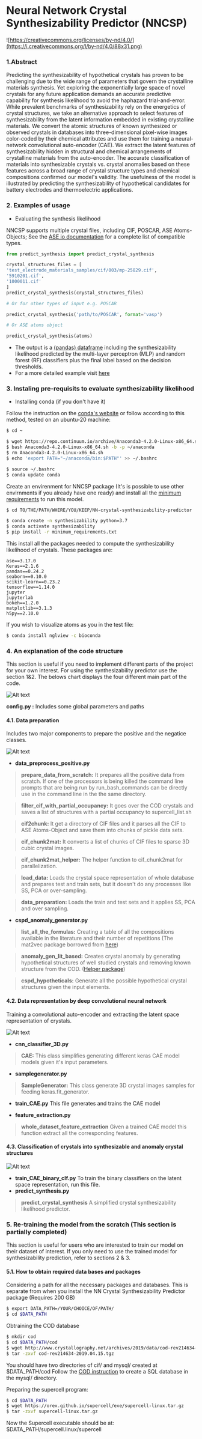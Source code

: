 # Neural Network Crystal Synthesizability Predictor (NNCSP)

![https://creativecommons.org/licenses/by-nd/4.0/](https://i.creativecommons.org/l/by-nd/4.0/88x31.png)

### 1.Abstract
Predicting the synthesizability of hypothetical crystals has proven to be challenging due to the wide range of parameters that govern the crystalline materials synthesis. Yet exploring the exponentially large space of novel crystals for any future application demands an accurate predictive capability for synthesis likelihood to avoid the haphazard trial-and-error. While prevalent benchmarks of synthesizability rely on the energetics of crystal structures, we take an alternative approach to select features of synthesizability from the latent information embedded in existing crystalline materials. We convert the atomic structures of known synthesized or observed crystals in databases into three-dimensional pixel-wise images color-coded by their chemical attributes and use them for training a neural-network convolutional auto-encoder (CAE). We extract the latent features of synthesizability hidden in structural and chemical arrangements of crystalline materials from the auto-encoder. The accurate classification of materials into synthesizable crystals vs. crystal anomalies based on these features across a broad range of crystal structure types and chemical compositions confirmed our model's validity. The usefulness of the model is illustrated by predicting the synthesizability of hypothetical candidates for battery electrodes and thermoelectric applications.

### 2. Examples of usage
*	Evaluating the synthesis likelihood

NNCSP supports multiple crystal files, including CIF, POSCAR, ASE Atoms-Objects; See the [ASE io documentation](https://wiki.fysik.dtu.dk/ase/ase/io/io.html) for a complete list of compatible types.

```python
from predict_synthesis import predict_crystal_synthesis

crystal_structures_files = [
'test_electrode_materials_samples/cif/003/mp-25829.cif',
'5910201.cif',
'1000011.cif'
]
predict_crystal_synthesis(crystal_structures_files)

# Or for other types of input e.g. POSCAR

predict_crystal_synthesis('path/to/POSCAR', format='vasp')

# Or ASE atoms object

predict_crystal_synthesis(atoms)
```
* The output is a [(pandas) dataframe](https://pandas.pydata.org/pandas-docs/stable/reference/api/pandas.DataFrame.html) including the synthesizability likelihood predicted by the multi-layer perceptron (MLP) and random forest (RF) classifiers plus the final label based on the decision thresholds.  
* For a more detailed example visit [here](testing_synthesizability_predictor.ipynb)


### 3. Instaling pre-requisits to evaluate synthesizability likelihood
* Installing conda (if you don't have it)

Follow the instruction on the [conda's website](https://docs.conda.io/projects/conda/en/latest/user-guide/install/) or follow according to this method, tested on an ubuntu-20 machine:
```bash
$ cd ~

$ wget https://repo.continuum.io/archive/Anaconda3-4.2.0-Linux-x86_64.sh
$ bash Anaconda3-4.2.0-Linux-x86_64.sh -b -p ~/anaconda
$ rm Anaconda3-4.2.0-Linux-x86_64.sh
$ echo 'export PATH="~/anaconda/bin:$PATH"' >> ~/.bashrc 

$ source ~/.bashrc
$ conda update conda
```
Create an envirenment for NNCSP package (It's is possible to use other envirnments if you already have one ready) and install all the [minimum requirements](minimum_requirements.txt) to run this model.

```bash
$ cd TO/THE/PATH/WHERE/YOU/KEEP/NN-crystal-synthesizability-predictor

$ conda create -n synthesizability python=3.7
$ conda activate synthesizability
$ pip install -r minimum_requirements.txt
```
This install all the packages needed to compute the synthesizability likelihood of crystals. These packages are:

```
ase==3.17.0
Keras==2.1.6
pandas==0.24.2
seaborn==0.10.0
scikit-learn==0.23.2
tensorflow==1.14.0
jupyter
jupyterlab
bokeh==1.2.0
matplotlib==3.1.3
h5py==2.10.0
```
If you wish to visualize atoms as you in the test file:
```bash
$ conda install nglview -c bioconda
```

### 4. An explanation of the code structure 
This section is useful if you need to implement different parts of the project for your own interest. For using the synthesizability predictor use the section 1&2.
The belows chart displays the four different main part of the code. 

![Alt text](images/model_major_steps.png)

**config.py :** Includes some global parameters and paths
#### 4.1. Data preparation 
Includes two major components to prepare the positive and the negatice classes.

![Alt text](images/data_preparation.png)

* __data_preprocess_positive.py__
> **prepare_data_from_scratch:** It prepares all the positive data from scratch. If one of the processors is being killed the command line prompts
    that are being run by run_bash_commands can be directly use in the command line in the the same directory.
    
> **filter_cif_with_partial_occupancy:** It goes over the COD crystals and saves a list of structures with a partial occupancy to supercell_list.sh
    
> **cif2chunk:** It get a directory of CIF files and it parses all the CIF to ASE Atoms-Object and save them
    into chunks of pickle data sets.
    
> **cif_chunk2mat:** It converts a list of chunks of CIF files to sparse 3D cubic crystal images.

> **cif_chunk2mat_helper:** The helper function to cif_chunk2mat for parallelization.

> **load_data:** Loads the crystal space representation of whole database and prepares test and train sets, but it doesn't do
    any processes like SS, PCA or over-sampling.

> **data_preparation:** Loads the train and test sets and it applies SS, PCA and over sampling.

* __cspd_anomaly_generator.py__
> **list_all_the_formulas:** Creating a table of all the compositions available in the literature and their number of repetitions
    (The mat2vec package borrowed from [here](https://github.com/materialsintelligence/mat2vec))
    
> **anomaly_gen_lit_based:** Creates crystal anomaly by generating hypothetical structures of well studied crystals and removing known structure
    from the COD. ([Helper package](https://github.com/SUNCAT-Center/AtomicStructureGenerator))
    
> **cspd_hypotheticals:** Generate all the possible hypothetical crystal structures given the input elements. 

#### 4.2. Data representation by deep convolutional neural network
Training a convolutional auto-encoder and extracting the latent space representation of crystals. 

![Alt text](images/cae_representation.png)
* __cnn_classifier_3D.py__

> **CAE:** This class simplifies generating different keras CAE model models given it's input parameters.

* __samplegenerator.py__

> **SampleGenerator:** This class generate 3D crystal images samples for feeding keras.fit_generator.

* __train_CAE.py__ This file generates and trains the CAE model

* __feature_extraction.py__
> **whole_dataset_feature_extraction** Given a trained CAE model this function extract all the corresponding features.

#### 4.3. Classification of crystals into synthesizable and anomaly crystal structures
![Alt text](images/classification_analysis.png)

* __train_CAE_binary_clf.py__ To train the binary classifiers on the latent space representation, run this file. 
* __predict_synthesis.py__
> **predict_crystal_synthesis** A simplified crystal synthesizability likelihood predictor.


### 5. Re-training the model from the scratch (This section is partially completed)
This section is useful for users who are interested to train our model on their dataset of interest. If you only need to use the trained model for synthesizability prediction, refer to sections 2 & 3.
#### 5.1. How to obtain required data bases and packages
Considering a path for all the necessary packages and databases. This is separate from when you install the NN Crystal Synthesizability Predictor package (Requires 200 GB)
```bash
$ export DATA_PATH=/YOUR/CHOICE/OF/PATH/
$ cd $DATA_PATH
```
Obtraining the COD database
```bash
$ mkdir cod
$ cd $DATA_PATH/cod 
$ wget http://www.crystallography.net/archives/2019/data/cod-rev214634-2019.04.15.tgz
$ tar -zxvf cod-rev214634-2019.04.15.tgz
```
You should have two directories of cif/ and mysql/ created at $DATA_PATH/cod
Follow the [COD instruction](https://wiki.crystallography.net/creatingSQLdatabase/) to create a SQL database in the mysql/ directory. 

Preparing the supercell program:
```bash
$ cd $DATA_PATH
$ wget https://orex.github.io/supercell/exe/supercell-linux.tar.gz
$ tar -zxvf supercell-linux.tar.gz
```
Now the Supercell executable should be at: $DATA_PATH/supercell.linux/supercell
